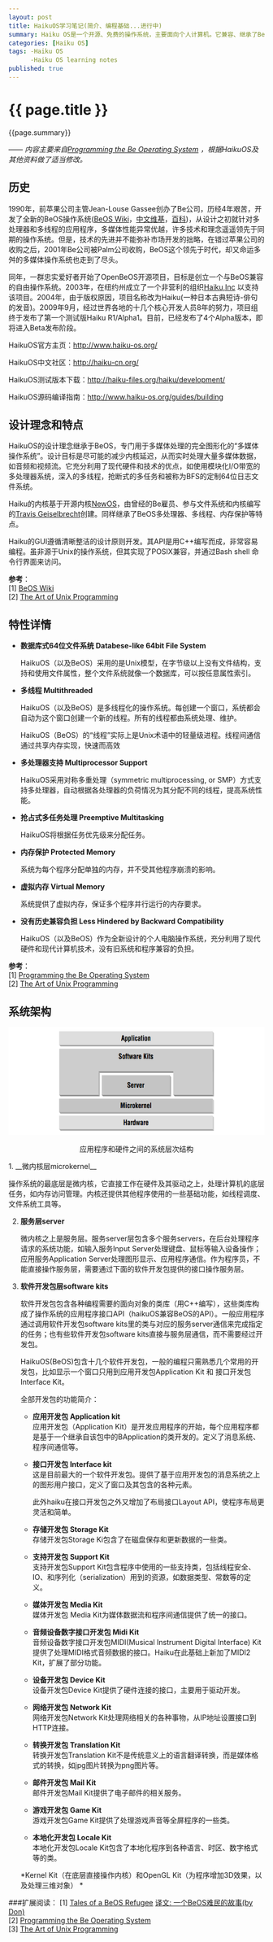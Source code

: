 ```yaml
---
layout: post
title: HaikuOS学习笔记(简介、编程基础...进行中)
summary: Haiku OS是一个开源、免费的操作系统，主要面向个人计算机。它兼容、继承了BeOS的理念，是一个快速、简洁优雅、易学易用，而且非常强大的操作系统。它有着<ul><li>- 统一的、简洁优雅的全图形用户界面；</li><li>- 定制的快速响应的内核；</li><li>- 对多处理器、多线程的完全支持和内存保护；</li><li>- 优雅的内置程序间通讯；</li><li>- 模块化设计和面向对象API便于快速开发；</li><li>- 先进的数据库式、全日志的64位文件系统；</li><li>- 基于属性的快速索引和查询。</li></ul>它的众多特性和优点让我非常着迷，这篇文章是我的HaikuOS学习笔记和一些相关资源链接。<p><center><a href="/images/HaikuOS-desktop.png" target="_blank"><img src="/images/HaikuOS-desktop.png" alt="HaikuOS-desktop" height="500" width="633"></a><p>Haiku OS 桌面</center><p>
categories: [Haiku OS]
tags: -Haiku OS 
      -Haiku OS learning notes 
published: true
---
```


# {{ page.title }} #

{{page.summary}}

—— _内容主要来自[Programming the Be Operating System](http://www.haiku-os.org/legacy-docs/programming_the_be_operating_system.pdf) ，根据HaikuOS及其他资料做了适当修改。_ 

## 历史 ##
1990年，前苹果公司主管Jean-Louse Gassee创办了Be公司，历经4年艰苦，开发了全新的BeOS操作系统([BeOS Wiki](http://en.wikipedia.org/wiki/BeOS)，[中文维基](http://zh.wikipedia.org/wiki/BeOS)，[百科](http://baike.baidu.com/link?url=RlMCN12Pq2RYX_9z1C_GsXaWVP7kK3e2SZF_PDZ6ptjrlRBS28YSQ-jUXIuAc4yx))，从设计之初就针对多处理器和多线程的应用程序，多媒体性能异常优越，许多技术和理念遥遥领先于同期的操作系统。但是，技术的先进并不能弥补市场开发的拙略，在错过苹果公司的收购之后，2001年Be公司被Palm公司收购，BeOS这个领先于时代，却又命运多舛的多媒体操作系统也走到了尽头。

同年，一群忠实爱好者开始了OpenBeOS开源项目，目标是创立一个与BeOS兼容的自由操作系统。2003年，在纽约州成立了一个非营利的组织[Haiku,Inc](http://www.haiku-inc.org/) 以支持该项目。2004年，由于版权原因，项目名称改为Haiku(一种日本古典短诗-俳句的发音)。2009年9月，经过世界各地的十几个核心开发人员8年的努力，项目组终于发布了第一个测试版Haiku R1/Alpha1。目前，已经发布了4个Alpha版本，即将进入Beta发布阶段。

HaikuOS官方主页：<http://www.haiku-os.org/><p>
HaikuOS中文社区：<http://haiku-cn.org/><p>
HaikuOS测试版本下载：<http://haiku-files.org/haiku/development/><p>
HaikuOS源码编译指南：<http://www.haiku-os.org/guides/building><p>


## 设计理念和特点 ##
HaikuOS的设计理念继承于BeOS，专门用于多媒体处理的完全图形化的“多媒体操作系统”。设计目标是尽可能的减少内核延迟，从而实时处理大量多媒体数据，如音频和视频流。它充分利用了现代硬件和技术的优点，如使用模块化I/O带宽的多处理器系统，深入的多线程，抢断式的多任务和被称为BFS的定制64位日志文件系统。

Haiku的内核基于开源内核[NewOS](http://www.newos.org)，由曾经的Be雇员、参与文件系统和内核编写的[Travis Geiselbrecht](http://tkgeisel.com/)创建。同样继承了BeOS多处理器、多线程、内存保护等特点。

Haiku的GUI遵循清晰整洁的设计原则开发。其API是用C++编写而成，非常容易编程。虽非源于Unix的操作系统，但其实现了POSIX兼容，并通过Bash shell 命令行界面来访问。

__参考__：  
[1] [BeOS Wiki](http://en.wikipedia.org/wiki/Beos)  
[2] [The Art of Unix Programming](http://www.catb.org/esr/writings/taoup/html/ch03s02.html#beos)  

## 特性详情 ##

* __数据库式64位文件系统 Databese-like 64bit File System__<p>
    HaikuOS（以及BeOS）采用的是Unix模型，在字节级以上没有文件结构，支持和使用文件属性，整个文件系统就像一个数据库，可以按任意属性索引。

* __多线程 Multithreaded__<p>
    HaikuOS（以及BeOS）是多线程化的操作系统。每创建一个窗口，系统都会自动为这个窗口创建一个新的线程。所有的线程都由系统处理、维护。

    HaikuOS（BeOS）的“线程”实际上是Unix术语中的轻量级进程。线程间通信通过共享内存实现，快速而高效

* __多处理器支持 Multiprocessor Support__<p>
    HaikuOS采用对称多重处理（symmetric multiprocessing, or SMP）方式支持多处理器，自动根据各处理器的负荷情况为其分配不同的线程，提高系统性能。

* __抢占式多任务处理 Preemptive Multitasking__<p>
    HaikuOS将根据任务优先级来分配任务。

* __内存保护 Protected Memory__<p>
    系统为每个程序分配单独的内存，并不受其他程序崩溃的影响。

* __虚拟内存 Virtual Memory__<p>
    系统提供了虚拟内存，保证多个程序并行运行的内存要求。

* __没有历史兼容负担 Less Hindered by Backward Compatibility__<p>
   HaikuOS（以及BeOS）作为全新设计的个人电脑操作系统，充分利用了现代硬件和现代计算机技术，没有旧系统和程序兼容的负担。

__参考__：  
[1] [Programming the Be Operating System](http://www.haiku-os.org/legacy-docs/programming_the_be_operating_system.pdf)  
[2] [The Art of Unix Programming](http://www.catb.org/esr/writings/taoup/html/ch03s02.html#beos)  

## 系统架构 ##

<div align="center">
<img src="/images/BeOS_Structure.png" alt="BeOS_Structure.png" height="212" width="633"><p>
应用程序和硬件之间的系统层次结构
</div>
1. __微内核层microkernel__<p>
    操作系统的最底层是微内核，它直接工作在硬件及其驱动之上，处理计算机的底层任务，如内存访问管理。内核还提供其他程序使用的一些基础功能，如线程调度、文件系统工具等。

2. __服务层server__<p>
    微内核之上是服务层。服务server层包含多个服务servers，在后台处理程序请求的系统功能，如输入服务Input Server处理键盘、鼠标等输入设备操作；应用服务Application Server处理图形显示、应用程序通信。作为程序员，不能直接操作服务层，需要通过下面的软件开发包提供的接口操作服务层。

3. __软件开发包层software kits__<p>
    软件开发包包含各种编程需要的面向对象的类库（用C++编写），这些类库构成了操作系统的应用程序接口API（haikuOS兼容BeOS的API）。一般应用程序通过调用软件开发包software kits里的类与对应的服务server通信来完成指定的任务；也有些软件开发包software kits直接与服务层通信，而不需要经过开发包。

    HaikuOS(BeOS)包含十几个软件开发包，一般的编程只需熟悉几个常用的开发包，比如显示一个窗口只用到应用开发包Application Kit 和 接口开发包Interface Kit。

    全部开发包的功能简介：

    * __应用开发包 Application kit__   
        应用开发包（Application Kit）是开发应用程序的开始，每个应用程序都是基于一个继承自该包中的BApplication的类开发的。定义了消息系统、程序间通信等。

    * __接口开发包 Interface kit__   
        这是目前最大的一个软件开发包。提供了基于应用开发包的消息系统之上的图形用户接口，定义了窗口及其包含的各种元素。

        此外haiku在接口开发包之外又增加了布局接口Layout API，使程序布局更灵活和简单。

    * __存储开发包 Storage Kit__   
        存储开发包Storage Ki包含了在磁盘保存和更新数据的一些类。

    * __支持开发包 Support Kit__  
        支持开发包Support Kit包含程序中使用的一些支持类，包括线程安全、IO、和序列化（serialization）用到的资源，如数据类型、常数等的定义。 

    * __媒体开发包 Media Kit__  
        媒体开发包 Media Kit为媒体数据流和程序间通信提供了统一的接口。

    * __音频设备数字接口开发包 Midi Kit__      
        音频设备数字接口开发包MIDI(Musical Instrument Digital Interface) Kit 提供了处理MIDI格式音频数据的接口。Haiku在此基础上新加了MIDI2 Kit，扩展了部分功能。
 
    * __设备开发包 Device Kit__    
        设备开发包Device Kit提供了硬件连接的接口，主要用于驱动开发。

    * __网络开发包 Network Kit__   
        网络开发包Network Kit处理网络相关的各种事物，从IP地址设置接口到HTTP连接。

    * __转换开发包 Translation Kit__   
        转换开发包Translation Kit不是传统意义上的语言翻译转换，而是媒体格式的转换，如jpg图片转换为png图片等。

    * __邮件开发包 Mail Kit__     
        邮件开发包Mail Kit提供了电子邮件的相关服务。

    * __游戏开发包 Game Kit__  
        游戏开发包Game Kit提供了处理游戏声音等全屏程序的一些类。

    * __本地化开发包 Locale Kit__   
        本地化开发包Locale Kit包含了本地化程序到各种语言、时区、数字格式等的类。

    *Kernel Kit（在底层直接操作内核）和OpenGL Kit（为程序增加3D效果，以及处理三维对象） *


###扩展阅读：
[1] [Tales of a BeOS Refugee](http://www.birdhouse.org/beos/refugee/)   [译文: 一个BeOS难民的故事(by Don)](http://doncn.github.io/2013/12/28/Tales-of-BeOS-Refugee.html)  
[2] [Programming the Be Operating System](http://www.haiku-os.org/legacy-docs/programming_the_be_operating_system.pdf)  
[3] [The Art of Unix Programming](http://www.catb.org/esr/writings/taoup/html/ch03s02.html#beos)   
